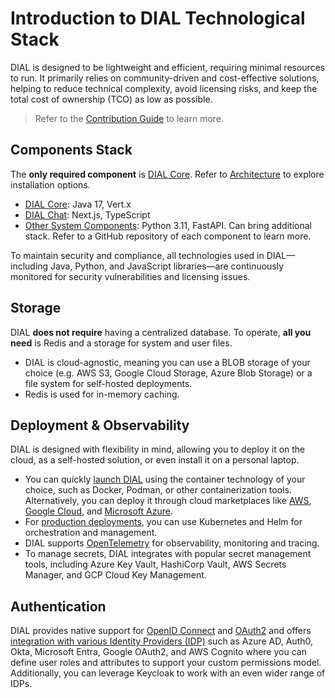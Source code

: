 # Introduction to DIAL Technological Stack

DIAL is designed to be lightweight and efficient, requiring minimal resources to run. It primarily relies on community-driven and cost-effective solutions, helping to reduce technical complexity, avoid licensing risks, and keep the total cost of ownership (TCO) as low as possible.

> Refer to the [Contribution Guide](https://github.com/epam/ai-dial/blob/main/CONTRIBUTING.md) to learn more.

## Components Stack

The **only required component** is [DIAL Core](https://github.com/epam/ai-dial-core). Refer to [Architecture](/docs/platform/0.architecture-and-concepts/2.architecture.md) to explore installation options.

* [DIAL Core](https://github.com/epam/ai-dial-core): Java 17, Vert.x
* [DIAL Chat](https://github.com/epam/ai-dial-chat): Next.js, TypeScript
* [Other System Components](https://dialx.ai/open-source): Python 3.11, FastAPI. Can bring additional stack. Refer to a GitHub repository of each component to learn more.

To maintain security and compliance, all technologies used in DIAL—including Java, Python, and JavaScript libraries—are continuously monitored for security vulnerabilities and licensing issues.

## Storage

DIAL **does not require** having a centralized database. To operate, **all you need** is Redis and a storage for system and user files.

* DIAL is cloud-agnostic, meaning you can use a BLOB storage of your choice (e.g. AWS S3, Google Cloud Storage, Azure Blob Storage) or a file system for self-hosted deployments.
* Redis is used for in-memory caching.

## Deployment & Observability

DIAL is designed with flexibility in mind, allowing you to deploy it on the cloud, as a self-hosted solution, or even install it on a personal laptop.

* You can quickly [launch DIAL](/docs/quick-start.md) using the container technology of your choice, such as Docker, Podman, or other containerization tools. Alternatively, you can deploy it through cloud marketplaces like [AWS](https://aws.amazon.com/marketplace/pp/prodview-zx4u372lqvtfi?sr=0-1&ref_=beagle&applicationId=AWSMPContessa), [Google Cloud](https://console.cloud.google.com/marketplace/product/epam-mp-dial/epam-ai-dial?project=forward-garden-440215-u2), and [Microsoft Azure](https://azuremarketplace.microsoft.com/en-us/marketplace/apps/epam-2436412.epam_dial?tab=Overview). 
* For [production deployments](https://github.com/epam/ai-dial-helm/tree/main/charts/dial/examples/generic/simple), you can use Kubernetes and Helm for orchestration and management.
* DIAL supports [OpenTelemetry](https://opentelemetry.io/) for observability, monitoring and tracing.
* To manage secrets, DIAL integrates with popular secret management tools, including Azure Key Vault, HashiCorp Vault, AWS Secrets Manager, and GCP Cloud Key Management.

## Authentication

DIAL provides native support for [OpenID Connect](https://openid.net/developers/how-connect-works/) and [OAuth2](https://oauth.net/2/) and offers [integration with various Identity Providers (IDP)](/docs/tutorials/2.devops/2.auth-and-access-control/3.configure-idps/0.overview.md) such as Azure AD, Auth0, Okta, Microsoft Entra, Google OAuth2, and AWS Cognito where you can define user roles and attributes to support your custom permissions model. Additionally, you can leverage Keycloak to work with an even wider range of IDPs.
